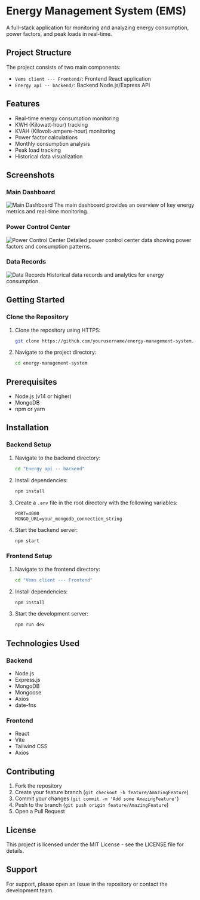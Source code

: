 # Energy Management System (EMS)

A full-stack application for monitoring and analyzing energy consumption, power factors, and peak loads in real-time.

## Project Structure

The project consists of two main components:

- `Vems client --- Frontend/`: Frontend React application
- `Energy api -- backend/`: Backend Node.js/Express API

## Features

- Real-time energy consumption monitoring
- KWH (Kilowatt-hour) tracking
- KVAH (Kilovolt-ampere-hour) monitoring
- Power factor calculations
- Monthly consumption analysis
- Peak load tracking
- Historical data visualization

## Screenshots

### Main Dashboard
![Main Dashboard](./vems-client/public/screenshots/main-dashboard.png)
The main dashboard provides an overview of key energy metrics and real-time monitoring.

### Power Control Center
![Power Control Center](./vems-client/public/screenshots/power-control-center-data.png)
Detailed power control center data showing power factors and consumption patterns.

### Data Records
![Data Records](./vems-client/public/screenshots/data-record.png)
Historical data records and analytics for energy consumption.

## Getting Started

### Clone the Repository

1. Clone the repository using HTTPS:
   ```bash
   git clone https://github.com/yourusername/energy-management-system.git
   ```

2. Navigate to the project directory:
   ```bash
   cd energy-management-system
   ```

## Prerequisites

- Node.js (v14 or higher)
- MongoDB
- npm or yarn

## Installation

### Backend Setup

1. Navigate to the backend directory:
   ```bash
   cd "Energy api -- backend"
   ```

2. Install dependencies:
   ```bash
   npm install
   ```

3. Create a `.env` file in the root directory with the following variables:
   ```
   PORT=4000
   MONGO_URL=your_mongodb_connection_string
   ```

4. Start the backend server:
   ```bash
   npm start
   ```

### Frontend Setup

1. Navigate to the frontend directory:
   ```bash
   cd "Vems client --- Frontend"
   ```

2. Install dependencies:
   ```bash
   npm install
   ```

3. Start the development server:
   ```bash
   npm run dev
   ```

## Technologies Used

### Backend
- Node.js
- Express.js
- MongoDB
- Mongoose
- Axios
- date-fns

### Frontend
- React
- Vite
- Tailwind CSS
- Axios

## Contributing

1. Fork the repository
2. Create your feature branch (`git checkout -b feature/AmazingFeature`)
3. Commit your changes (`git commit -m 'Add some AmazingFeature'`)
4. Push to the branch (`git push origin feature/AmazingFeature`)
5. Open a Pull Request

## License

This project is licensed under the MIT License - see the LICENSE file for details.

## Support

For support, please open an issue in the repository or contact the development team. 